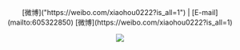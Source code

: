 <div align="center">
  <p>
  [微博]("https://weibo.com/xiaohou0222?is_all=1") | [E-mail](mailto:605322850)
    [微博](https://weibo.com/xiaohou0222?is_all=1)
  </p>
  <p>
    <img src="https://github-readme-stats.vercel.app/api?username=winks&show_icons=true&icon_color=805AD5&text_color=718096&bg_color=ffffff&hide_title=true&hide_border=true" />
  </p>
</div>
